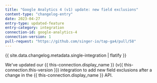 ```yaml
---
title: "Google Analytics 4 (v1) update: new field exclusions"
content-type: "changelog-entry"
date: 2023-04-27
entry-type: updated-feature
entry-category: integration
connection-id: google-analytics-4
connection-version: 1
pull-request: "https://github.com/singer-io/tap-ga4/pull/58"
---
```

{{ site.data.changelog.metadata.single-integration | flatify }}

We've updated our {{ this-connection.display_name }} (v{{ this-connection.this-version }}) integration to add new field exclusions after a change in the {{ this-connection.display_name }} API.